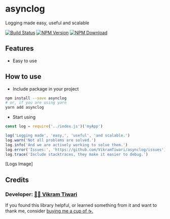 # asynclog

Logging made easy, useful and scalable

[![Build Status](https://travis-ci.org/VikramTiwari/asynclog.svg?branch=master)](https://travis-ci.org/VikramTiwari/asynclog) [![NPM Version](https://img.shields.io/npm/v/asynclog.svg)](https://www.npmjs.com/package/asynclog) [![NPM Download](https://img.shields.io/npm/dm/asynclog.svg)](https://www.npmjs.com/package/asynclog)

## Features

- Easy to use

## How to use

- Include package in your project

``` sh
npm install --save asynclog
# or, if you are using yarn
yarn add asynclog
```

- Start using

``` javascript
const log = require('../index.js')('myApp')

log('Logging made', 'easy,', 'useful', 'and scalable.')
log.warn('Not all problems are solved.')
log.info('And we are actively working to solve them.')
log.error('Issues:', 'https://github.com/VikramTiwari/asynclog/issues')
log.trace('Include stacktraces, they make it easier to debug.')

```

[Logs Image]

## Credits

### Developer: [ 👨‍💻 Vikram Tiwari](https://vikramtiwari.com)

If you found this library helpful, or learned something from it and want to thank me, consider [buying me a cup of ☕️.](https://www.paypal.me/vikramtiwari/5)
